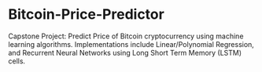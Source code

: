 # Bitcoin-Price-Predictor
Capstone Project: Predict Price of Bitcoin cryptocurrency using machine learning algorithms.
Implementations include Linear/Polynomial Regression, and Recurrent Neural Networks using Long Short Term Memory (LSTM) cells.
